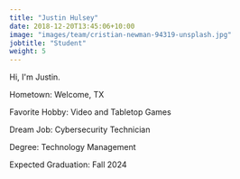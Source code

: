 ```yaml
---
title: "Justin Hulsey"
date: 2018-12-20T13:45:06+10:00
image: "images/team/cristian-newman-94319-unsplash.jpg"
jobtitle: "Student"
weight: 5
---
```

Hi, I'm Justin.

Hometown: Welcome, TX

Favorite Hobby: Video and Tabletop Games

Dream Job: Cybersecurity Technician

Degree: Technology Management

Expected Graduation: Fall 2024
